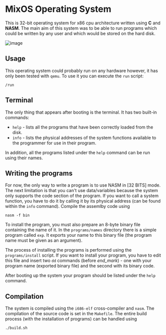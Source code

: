 # MixOS Operating System

This is 32-bit operating system for x86 cpu architecture written using **C** and **NASM**. The main aim of this system was to be able to run programs which could be written by any user and which would be stored on the hard disk.

![image](https://user-images.githubusercontent.com/19227717/214267676-aed99973-323c-4583-8aee-045c9f2e4c80.png)


## Usage

This operating system could probably run on any hardware however, it has only been tested with `qemu`. To use it you can execute the `run` script:
```
/run
``` 

## Terminal

The only thing that appears after booting is the terminal. It has two built-in commands:
- `help` - lists all the programs that have been correctly loaded from the disk.
- `info` - lists the physical addresses of the system functions available to the programmer for use in their program.

In addition, all the programs listed under the `help` command can be run using their names.

## Writing the programs

For now, the only way to write a program is to use NASM in [32 BITS] mode. The next limitation is that you can't use data/variables because the system only supports the code section of the program. If you want to call a system function, you have to do it by calling it by its physical address (can be found within the `info` command). Compile the assemlby code using
```
nasm -f bin
```

To install the program, you must also prepare an 8-byte binary file containing the name of it. In the `programs/names` directory there is a simple program called `exp`. It exports your name to this binary file (the program name must be given as an argument).

The process of installing the programs is performed using the `programs/install` script. If you want to install your program, you have to edit this file and insert two `dd` commands (before *end_mark*) - one with your program name (exported binary file) and the second with its binary code.

After booting up the system your program should be listed under the `help` command.

## Compilation

The system is compiled using the `i686-elf` cross-compiler and `nasm`. The compilation of the source code is set in the `Makefile`. The entire build process (with the installation of programs) can be handled using 
```
./build.sh
```
